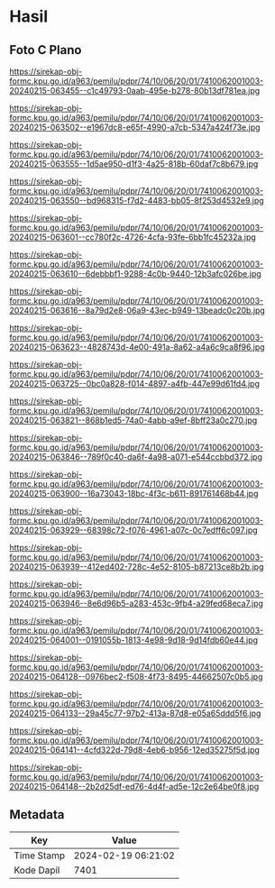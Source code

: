 # Hasil

## Foto C Plano

https://sirekap-obj-formc.kpu.go.id/a963/pemilu/pdpr/74/10/06/20/01/7410062001003-20240215-063455--c1c49793-0aab-495e-b278-80b13df781ea.jpg

https://sirekap-obj-formc.kpu.go.id/a963/pemilu/pdpr/74/10/06/20/01/7410062001003-20240215-063502--e1967dc8-e65f-4990-a7cb-5347a424f73e.jpg

https://sirekap-obj-formc.kpu.go.id/a963/pemilu/pdpr/74/10/06/20/01/7410062001003-20240215-063555--1d5ae950-d1f3-4a25-818b-60daf7c8b679.jpg

https://sirekap-obj-formc.kpu.go.id/a963/pemilu/pdpr/74/10/06/20/01/7410062001003-20240215-063550--bd968315-f7d2-4483-bb05-8f253d4532e9.jpg

https://sirekap-obj-formc.kpu.go.id/a963/pemilu/pdpr/74/10/06/20/01/7410062001003-20240215-063601--cc780f2c-4726-4cfa-93fe-6bb1fc45232a.jpg

https://sirekap-obj-formc.kpu.go.id/a963/pemilu/pdpr/74/10/06/20/01/7410062001003-20240215-063610--6debbbf1-9288-4c0b-9440-12b3afc026be.jpg

https://sirekap-obj-formc.kpu.go.id/a963/pemilu/pdpr/74/10/06/20/01/7410062001003-20240215-063616--8a79d2e8-06a9-43ec-b949-13beadc0c20b.jpg

https://sirekap-obj-formc.kpu.go.id/a963/pemilu/pdpr/74/10/06/20/01/7410062001003-20240215-063623--4828743d-4e00-491a-8a62-a4a6c9ca8f96.jpg

https://sirekap-obj-formc.kpu.go.id/a963/pemilu/pdpr/74/10/06/20/01/7410062001003-20240215-063725--0bc0a828-f014-4897-a4fb-447e99d61fd4.jpg

https://sirekap-obj-formc.kpu.go.id/a963/pemilu/pdpr/74/10/06/20/01/7410062001003-20240215-063821--868b1ed5-74a0-4abb-a9ef-8bff23a0c270.jpg

https://sirekap-obj-formc.kpu.go.id/a963/pemilu/pdpr/74/10/06/20/01/7410062001003-20240215-063846--789f0c40-da6f-4a98-a071-e544ccbbd372.jpg

https://sirekap-obj-formc.kpu.go.id/a963/pemilu/pdpr/74/10/06/20/01/7410062001003-20240215-063900--16a73043-18bc-4f3c-b611-891761468b44.jpg

https://sirekap-obj-formc.kpu.go.id/a963/pemilu/pdpr/74/10/06/20/01/7410062001003-20240215-063929--68398c72-f076-4961-a07c-0c7edff6c097.jpg

https://sirekap-obj-formc.kpu.go.id/a963/pemilu/pdpr/74/10/06/20/01/7410062001003-20240215-063939--412ed402-728c-4e52-8105-b87213ce8b2b.jpg

https://sirekap-obj-formc.kpu.go.id/a963/pemilu/pdpr/74/10/06/20/01/7410062001003-20240215-063946--8e6d96b5-a283-453c-9fb4-a29fed68eca7.jpg

https://sirekap-obj-formc.kpu.go.id/a963/pemilu/pdpr/74/10/06/20/01/7410062001003-20240215-064001--0191055b-1813-4e98-9d18-9d14fdb60e44.jpg

https://sirekap-obj-formc.kpu.go.id/a963/pemilu/pdpr/74/10/06/20/01/7410062001003-20240215-064128--0976bec2-f508-4f73-8495-44662507c0b5.jpg

https://sirekap-obj-formc.kpu.go.id/a963/pemilu/pdpr/74/10/06/20/01/7410062001003-20240215-064133--29a45c77-97b2-413a-87d8-e05a65ddd5f6.jpg

https://sirekap-obj-formc.kpu.go.id/a963/pemilu/pdpr/74/10/06/20/01/7410062001003-20240215-064141--4cfd322d-79d8-4eb6-b956-12ed35275f5d.jpg

https://sirekap-obj-formc.kpu.go.id/a963/pemilu/pdpr/74/10/06/20/01/7410062001003-20240215-064148--2b2d25df-ed76-4d4f-ad5e-12c2e64be0f8.jpg


## Metadata

| Key        | Value               |
| ---------- | ------------------- |
| Time Stamp | 2024-02-19 06:21:02 |
| Kode Dapil | 7401                |



